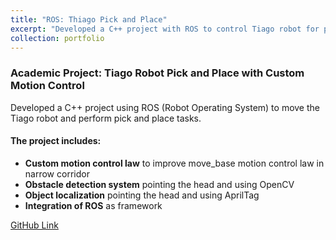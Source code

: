 ```yaml
---
title: "ROS: Thiago Pick and Place"
excerpt: "Developed a C++ project with ROS to control Tiago robot for pick and place tasks. The project includes a custom motion control law, obstacle detection using OpenCV, and object localization with AprilTag.<br/> <img src='/images/ROS Thiago Pick and Place/Front Image.png' width='300'>"
collection: portfolio
---
```

### Academic Project: Tiago Robot Pick and Place with Custom Motion Control

Developed a C++ project using ROS (Robot Operating System) to move the Tiago robot and perform pick and place tasks.

#### The project includes:
- **Custom motion control law** to improve move_base motion control law in narrow corridor
- **Obstacle detection system** pointing the head and using OpenCV
- **Object localization** pointing the head and using AprilTag
- **Integration of ROS** as framework 

[GitHub Link](https://github.com/onlynicoo/intelligent_robotics/tree/main)
